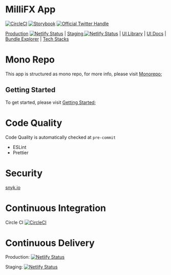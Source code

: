 # MilliFX App

[![CircleCI](https://circleci.com/bb/millifx/app.svg?style=svg&circle-token=44a3e372915cf1eece9ae25c18e25db1df49e6ac)](https://app.circleci.com/pipelines/bitbucket/millifx/app)
[![Storybook](https://cdn.jsdelivr.net/gh/storybookjs/brand@master/badge/badge-storybook.svg)](https://millifx.netlify.app/storybook/index.html)
<a href="https://twitter.com/intent/follow?screen_name=millifx">
<img src="https://badgen.net/twitter/follow/millifx?icon=twitter&label=%40millifx" alt="Official Twitter Handle" />
</a>

[Production](https://app.millifx.com) [![Netlify Status](https://api.netlify.com/api/v1/badges/89f54884-5339-49bc-ad32-c6a96750ce4c/deploy-status)](https://app.netlify.com/sites/millifx/deploys)
| [Staging ](https://app-stg.millifx.com) [![Netlify Status](https://api.netlify.com/api/v1/badges/c5d4bb2c-5cb5-43c3-b92f-d36f52666b10/deploy-status)](https://app.netlify.com/sites/millifx-stg/deploys)
| [UI Library](https://app.millifx.com/storybook/index.html) | [UI Docs](https://app.millifx.com/docs/index.html) | [Bundle Explorer](https://app.millifx.com/explorer.html) | [Tech Stacks](app/docs/STACK.md)

# Mono Repo

This app is structured as mono repo, for more info, please visit [Monorepo](./docs/monorepo.md);

## Getting Started

To get started, please visit [Getting Started](./docs/getting-started.md);

# Code Quality

Code Quality is automatically checked at `pre-commit`
- ESLint
- Prettier

# Security

[snyk.io](https://app.snyk.io/org/millifx/projects)

# Continuous Integration

Circle CI 
[![CircleCI](https://circleci.com/bb/millifx/app.svg?style=svg&circle-token=44a3e372915cf1eece9ae25c18e25db1df49e6ac)](https://app.circleci.com/pipelines/bitbucket/millifx/app)

# Continuous Delivery

Production: 
[![Netlify Status](https://api.netlify.com/api/v1/badges/89f54884-5339-49bc-ad32-c6a96750ce4c/deploy-status)](https://app.netlify.com/sites/millifx/deploys)

Staging: 
[![Netlify Status](https://api.netlify.com/api/v1/badges/c5d4bb2c-5cb5-43c3-b92f-d36f52666b10/deploy-status)](https://app.netlify.com/sites/millifx-stg/deploys)

